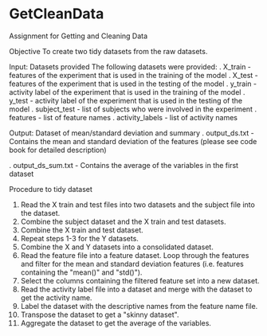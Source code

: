 # GetCleanData
Assignment for Getting and Cleaning Data

Objective
To create two tidy datasets from the raw datasets.

Input: Datasets provided
The following datasets were provided:
.	X_train - features of the experiment that is used in the training of the model
.	X_test - features of the experiment that is used in the testing of the model
.	y_train - activity label of the experiment that is used in the training of the model
.	y_test - activity label of the experiment that is used in the testing of the model
.	subject_test - list of subjects who were involved in the experiment
.	features - list of feature names
.	activity_labels - list of activity names

Output: Dataset of mean/standard deviation and summary
.	output_ds.txt - Contains the mean and standard deviation of the features
(please see code book for detailed description)

.	output_ds_sum.txt - Contains the average of the variables in the first dataset

Procedure to tidy dataset
1.	Read the X train and test files into two datasets and the subject file into the dataset.
2.	Combine the subject dataset and the X train and test datasets.
3.	Combine the X train and test dataset.
4.	Repeat steps 1-3 for the Y datasets.
5.	Combine the X and Y datasets into a consolidated dataset.
6.	Read the feature file into a feature dataset.  Loop through the features and filter for the mean and standard deviation features (i.e. features containing the "mean()" and "std()").
7.	Select the columns containing the filtered feature set into a new dataset.
8.	Read the activity label file into a dataset and merge with the dataset to get the activity name.
9.	Label the dataset with the descriptive names from the feature name file.
10.	Transpose the dataset to get a "skinny dataset".
11.	Aggregate the dataset to get the average of the variables. 

